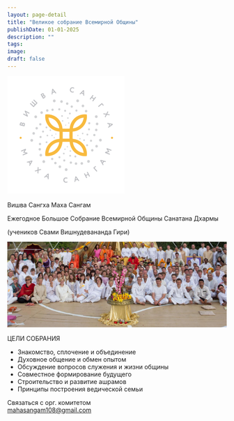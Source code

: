 ```yaml
---
layout: page-detail
title: "Великое собрание Всемирной Общины"
publishDate: 01-01-2025
description: ""
tags:
image:
draft: false
---
```


![Вишва Сангха Маха Сангам](/upload/medialibrary/603/603800da2a2e1bdd04e60357f80e5373.jpg "Вишва Сангха Маха Сангам")  

  
 Вишва Сангха Маха Сангам

 Ежегодное Большое Собрание Всемирной Общины Санатана Дхармы

 (учеников Свами Вишнудевананда Гири)

[![](/binaries/am/11230.jpg)](/binaries/am/11230.jpg) 

 ЦЕЛИ СОБРАНИЯ

* Знакомство, сплочение и объединение
* Духовное общение и обмен опытом
* Обсуждение вопросов служения и жизни общины
* Совместное формирование будущего
* Строительство и развитие ашрамов
* Принципы построения ведической семьи

 Связаться с орг. комитетом   
[mahasangam108@gmail.com](mailto:mahasangam108@gmail.com) 

  
